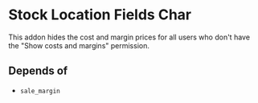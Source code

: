 # Stock Location Fields Char
This addon hides the cost and margin prices for all users who don't have the "Show costs and margins" permission.

## Depends of
- `sale_margin`
